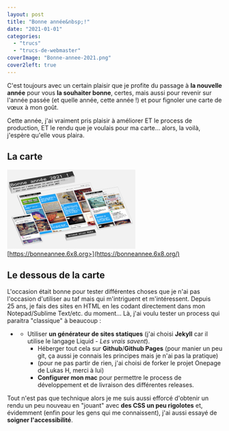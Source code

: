 ```yaml
---
layout: post
title: "Bonne année&nbsp;!"
date: "2021-01-01"
categories: 
  - "trucs"
  - "trucs-de-webmaster"
coverImage: "Bonne-annee-2021.png"
cover2left: true
---
```


C'est toujours avec un certain plaisir que je profite du passage à **la nouvelle année** pour vous **la souhaiter bonne**, certes, mais aussi pour revenir sur l'année passée (et quelle année, cette année !) et pour fignoler une carte de vœux à mon goût.

Cette année, j'ai vraiment pris plaisir à améliorer ET le process de production, ET le rendu que je voulais pour ma carte... alors, la voilà, j'espère qu'elle vous plaira.

## La carte

[![](images/Bonne-annee-2021-300x185.png)](https://bonneannee.6x8.org/) [https://bonneannee.6x8.org>](https://bonneannee.6x8.org/)

## Le dessous de la carte

L'occasion était bonne pour tester différentes choses que je n'ai pas l'occasion d'utiliser au taf mais qui m'intriguent et m'intéressent. Depuis 25 ans, je fais des sites en HTML en les codant directement dans mon Notepad/Sublime Text/etc. du moment... Là, j'ai voulu tester un process qui paraitra "classique" à beaucoup :

- - Utiliser **un générateur de sites statiques** (j'ai choisi **Jekyll** car il utilise le langage Liquid - _Les vrais savent_).
    - Héberger tout cela sur **Github**/**Github Pages** (pour manier un peu git, ça aussi je connais les principes mais je n'ai pas la pratique)
    - (pour ne pas partir de rien, j'ai choisi de forker le projet Onepage de Lukas H, merci à lui)
    - **Configurer mon mac** pour permettre le process de développement et de livraison des différentes releases.

Tout n'est pas que technique alors je me suis aussi efforcé d'obtenir un rendu un peu nouveau en "jouant" avec **des CSS un peu rigolotes** et, évidemment (enfin pour les gens qui me connaissent), j'ai aussi essayé de **soigner l'accessibilité**.
